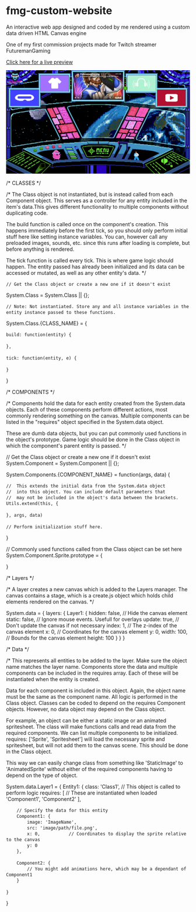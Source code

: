 # fmg-custom-website
An interactive web app designed and coded by me rendered using a custom data driven HTML Canvas engine

One of my first commission projects made for Twitch streamer FuturemanGaming

[Click here for a live preview](http://35.206.95.106/fmg-custom-website/)

![Screen shot of the app](render.png)

/* CLASSES */

/* The Class object is not instantiated, but is instead called from each Component object. This serves as a controller for any entity included in the item's data.This gives different functionality to multiple components without duplicating code.

The build function is called once on the component's creation. This happens immediately before the first tick, so you should only perform initial stuff here like setting instance variables. You can, however call any preloaded images, sounds, etc. since this runs after loading is complete, but before anything is rendered.

The tick function is called every tick. This is where game logic should happen. The entity passed has already been initialized and its data can be accessed or mutated, as well as any other entity's data. */


	// Get the Class object or create a new one if it doesn't exist
System.Class = System.Class || {};

	// Note: Not instantiated. Store any and all instance variables in the
  	entity instance passed to these functions.
System.Class.{CLASS_NAME} = {

	build: function(entity) {
		
	},

	tick: function(entity, e) {
		
	}

}



/* COMPONENTS */

/* Components hold the data for each entity created from the System.data objects.
Each of these components perform different actions, most commonly rendering something on the canvas. Multiple components can be listed in the "requires" object specified in the System.data object.

These are dumb data objects, but you can put commonly used functions in the object's prototype. Game logic should be done in the Class object in which the component's parent entity is passed. */


// Get the Class object or create a new one if it doesn't exist
System.Component = System.Component || {};

System.Components.{COMPONENT_NAME} = function(args, data) {
	
	//	This extends the initial data from the System.data object
	//	into this object. You can include default parameters that
	//	may not be included in the object's data between the brackets.
	Utils.extend(this, {

	}, args, data)

	// Perform initialization stuff here.
}

// Commonly used functions called from the Class object can be set here
System.Component.Sprite.prototype = {
	
}



/* Layers */

/* A layer creates a new canvas which is added to the Layers manager.
The canvas contains a stage, which is a create.js object which holds child elements rendered on the canvas. */

System.data = {
	layers: {
		Layer1: {
			hidden: false,	// Hide the canvas element
			static: false,	// Ignore mouse events. Usefull for overlays
			update: true,	// Don't update the canvas if not necessary
			index: 1,		// The z-index of the canvas element
			x: 0,			// Coordinates for the canvas element
			y: 0,
			width: 100,		// Bounds for the canvas element
			height: 100
		}
	}
}



/* Data */

/* This represents all entities to be added to the layer. Make sure the object name matches the layer name. Components store the data and multiple components can be included in the requires array. Each of these will be instantiated when the entity is created.

Data for each component is included in this object. Again, the object name must be the same as the component name. All logic is performed in the Class object. Classes can be coded to depend on the requires Component objects. However, no data object may depend on the Class object.

For example, an object can be either a static image or an animated spritesheet. The class will make functions calls and read data from the required components. We can list multiple components to be initialized. requires: ['Sprite', 'Spritesheet'] will load the necessary sprite and spritesheet, but will not add them to the canvas scene. This should be done in the Class object.

This way we can easily change class from something like 'StaticImage' to 'AnimatedSprite' without either of the required components having to depend on the type of object.

System.data.Layer1 = {
	Entity1: {
		class: 'Class1',	// This object is called to perform logic
		requires: [			// These are instantiated when loaded
			'Component1',
			'Component2'
		], 

		// Specify the data for this entity
		Component1: {
			image: 'ImageName',
			src: 'image/path/file.png',
			x: 0,			// Coordinates to display the sprite relative to the canvas
			y: 0
		},

		Component2: {
			// You might add animations here, which may be a dependant of Component1
		}

	}
}
